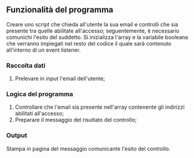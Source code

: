 ## Funzionalità del programma
Creare uno script che chieda all'utente la sua email e controlli che sia presente tra quelle abilitate all'accesso; seguentemente, è necessario comunichi l'esito del suddetto. Si inizializza l'array e la variabile booleana che verranno impiegati nel resto del codice il quale sarà contenuto all'interno di un event listener.

### Raccolta dati
1. Prelevare in input l'email dell'utente;

### Logica del programma
1. Controllare che l'email sia presente nell'array contenente gli indirizzi abilitati all'accesso;
2. Preparare il messaggio del risultato del controllo;

### Output
Stampa in pagina del messaggio comunicante l'esito del controllo.